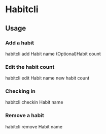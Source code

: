 # Habitcli

## Usage
### Add a habit
habitcli add Habit name (Optional)Habit count
### Edit the habit count
habitcli edit Habit name new habit count
### Checking in
habitcli checkin Habit name
### Remove a habit
habitcli remove Habit name

